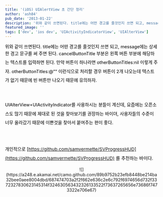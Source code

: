 ```yaml
---
title: '(iOS) UIAlertView 초 간단 정리'
author: 'ash84'
pub_date: '2013-01-22'
description: '위와 같이 쓰면된다. title에는 어떤 경고를 줄것인지 쓰면 되고, message에는 상세한 경고 문구를 써 주면 된다. cancelButtonTitle'
featured_image: ''
tags: ['dev', 'ios dev', 'UIActivityIndicatorView', 'UIAlterView']
---
```



<script src="https://gist.github.com/4598514.js"></script>

<span style="color: rgb(0, 0, 0);"><span style="font-size: 11pt;">위와 같이 쓰면된다. title에는 어떤 경고를 줄것인지 쓰면 되고, message에는 상세한 경고 문구를 써 주면 된다. </span></span><span style="color: rgb(0, 0, 0);   line-height: 2;   font-size: 11pt;">cancelButtonTitle 부분은 왼쪽 버튼 부분에 해당하는 텍스트를 입력하면 된다. 만약 버튼이 하나라면 </span><span class="nl" style="font-size: 11pt; color: rgb(0, 0, 0); line-height: 2;  ">otherButtonTitles:</span><span class="nb" style="font-size: 11pt; color: rgb(0, 0, 0);  line-height: 2; ">nil</span><span class="nb" style="font-size: 9pt;   line-height: 2; "><font color="#000000"><span style="color: rgb(0, 0, 0); font-size: 11pt;"> 이렇게 주자. </span></font></span><span class="nl" style="font-size: 11pt; color: rgb(0, 0, 0);   line-height: 2;  ">otherButtonTitles:</span><span class="nl" style="font-size: 9pt;   line-height: 2;  "><font color="#0086b3"><span style="color: rgb(0, 0, 0); font-size: 11pt;">@”” 이런식으로 처리할 경우 버튼이 2개 나오는데 텍스트가 없기 때문에 빈 버튼만 나오기 때문에 유의하자. </span></font></span>

<span class="nl" style="font-size: 9pt;  line-height: 2;"><font color="#0086b3">  
</font></span>

<font color="#0086b3"><span style="line-height: 2;  color: rgb(0, 0, 0);"><span style="font-size: 11pt;">UIAlterView+UIActivityIndicator를 사용하시는 분들이 계신데, 요즘에는 오픈소스도 많기 때문에 제대로 된 것을 찾아보기를 권장하는 바이뎌, 사용자들의 수준이 너무 올라갔기 때문에 이쁜것을 찾아서 붙여주는 편이 좋다. </span></span></font>

<font color="#0086b3"><span style="line-height: 2;  color: rgb(0, 0, 0);"><span style="font-size: 11pt;">  
</span></span></font>

<font color="#0086b3" style="line-height: 2;"><span style="line-height: 2;  color: rgb(0, 0, 0);"><span style="font-size: 11pt;">개인적으로 </span></span></font><font color="#000000"><span style="font-size: 15px; line-height: 29px;">[https://github.com/samvermette/SVProgressHUD](https://github.com/samvermette/SVProgressHUD) 를 추천하는 바이다. </span></font>

<center>  
![](https://a248.e.akamai.net/camo.github.com/89b9752b23efb8448be214ba32bee0aee8004dbd/687474703a2f2f662e636c2e6c792f6974656d732f3372327830623145314f324630563432326133522f73637265656e73686f7473322e706e67)  
</center>

